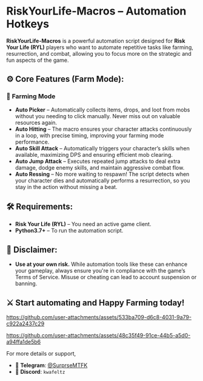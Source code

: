 # RiskYourLife-Macros – Automation Hotkeys

**RiskYourLife-Macros** is a powerful automation script designed for **Risk Your Life (RYL)** players who want to automate repetitive tasks like farming, resurrection, and combat, allowing you to focus more on the strategic and fun aspects of the game.

## ⚙️ Core Features (Farm Mode):

### 🌾 **Farming Mode**
- **Auto Picker** – Automatically collects items, drops, and loot from mobs without you needing to click manually. Never miss out on valuable resources again.
- **Auto Hitting** – The macro ensures your character attacks continuously in a loop, with precise timing, improving your farming mode performance.
- **Auto Skill Attack** – Automatically triggers your character’s skills when available, maximizing DPS and ensuring efficient mob clearing.
- **Auto Jump Attack** – Executes repeated jump attacks to deal extra damage, dodge enemy skills, and maintain aggressive combat flow.
- **Auto Ressing** – No more waiting to respawn! The script detects when your character dies and automatically performs a resurrection, so you stay in the action without missing a beat.

## 🛠️ Requirements:
- **Risk Your Life (RYL)** – You need an active game client.
- **Python3.7+** – To run the automation script.

## 📃 Disclaimer:
- **Use at your own risk.** While automation tools like these can enhance your gameplay, always ensure you're in compliance with the game’s Terms of Service. Misuse or cheating can lead to account suspension or banning.

## ⚔️ **Start automating and Happy Farming today!**

https://github.com/user-attachments/assets/533ba709-d6c8-4031-9a79-c922a2437c29

https://github.com/user-attachments/assets/48c35f49-91ce-44b5-a5d0-a94ffa1de5b6


For more details or support,
- 🧵 **Telegram**: [@SurprseMTFK](https://t.me/@SurprseMTFK)  
- 💬 **Discord**: `kwafeltz`
